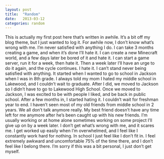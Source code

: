 ```yaml
---
layout: post
title:  "Random"
date:   2013-03-12
categories: random
---
```


This is actually my first post here that’s written in awhile. It’s a bit off my blog theme, but I just wanted to log it. For awhile now, I don’t know what’s wrong with me. I’m never satisfied with anything I do. I can take 3 months creating a game, and when it’s done I’ll hate it. I can create a new Minecraft world, and a few days later be bored of it and hate it. I can start a game server, run it for a week, then hate it. Then a week later I’ll have an urge to do it again, and the cycle continues. I hate it. I can’t stand never being satisfied with anything. It started when I wanted to go to school in Jackson when I was in 8th grade. I always told my mom I hated my middle school in Lakewood, and I couldn’t wait to graduate. After I did, we moved to Jackson so I didn’t have to go to Lakewood High School. Once we moved to Jackson, I was excited to be with people I liked, and be back in public school. After a few months in, I started hating it. I couldn’t wait for freshman year to end. I haven’t seen most of my old friends from middle school in 2 years. We all don’t talk anymore really. My best friend doesn’t have any time left for me anymore after he’s been caught up with his new friends. I’m usually working or at home alone sometimes working on some project I’ll give up on by a week later. I don’t get what’s wrong with me, and it scares me. I get worked up easily when I’m overwhelmed, and I feel like I constantly work hard for nothing. In school I just feel like I don’t fit in. I feel extremely awkward and uncomfortable 75% of the time there, and I don’t feel like I belong there. I’m sorry if this was a bit personal, I just don’t get myself.